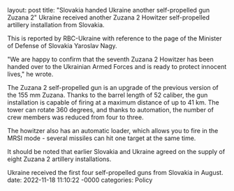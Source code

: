 layout: post
title: "Slovakia handed Ukraine another self-propelled gun Zuzana 2"
Ukraine received another Zuzana 2 Howitzer self-propelled artillery installation from Slovakia.

This is reported by RBC-Ukraine with reference to the page of the Minister of Defense of Slovakia Yaroslav Nagy.

"We are happy to confirm that the seventh Zuzana 2 Howitzer has been handed over to the Ukrainian Armed Forces and is ready to protect innocent lives," he wrote.

The Zuzana 2 self-propelled gun is an upgrade of the previous version of the 155 mm Zuzana. Thanks to the barrel length of 52 caliber, the gun installation is capable of firing at a maximum distance of up to 41 km. The tower can rotate 360 ​​degrees, and thanks to automation, the number of crew members was reduced from four to three.

The howitzer also has an automatic loader, which allows you to fire in the MRSI mode - several missiles can hit one target at the same time.

It should be noted that earlier Slovakia and Ukraine agreed on the supply of eight Zuzana 2 artillery installations.

Ukraine received the first four self-propelled guns from Slovakia in August.
date: 2022-11-18 11:10:22 -0000
categories: Policy 
